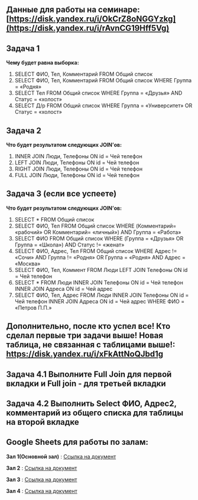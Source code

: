 ## Данные для работы на семинаре: [https://disk.yandex.ru/i/OkCrZ8oNGGYzkg](https://disk.yandex.ru/i/rAvnCG19Hff5Vg)



## Задача 1
**Чему будет равна выборка:**

1. SELECT ФИО, Тел, Комментарий FROM Общий список
2. SELECT ФИО, Тел, Комментарий FROM Общий список WHERE 
Группа = «Родня»
3. SELECT Тел FROM Общий список WHERE Группа = «Друзья» 
AND Статус = «холост»
4. SELECT Д/р FROM Общий список WHERE Группа = «Университет» 
OR Статус = «холост»


## Задача 2

**Что будет результатом следующих JOIN’ов:**

1. INNER JOIN Люди, Телефоны ON id = Чей телефон
2. LEFT JOIN Люди, Телефоны ON id = Чей телефон
3. RIGHT JOIN Люди, Телефоны ON id = Чей телефон
4. FULL JOIN Люди, Телефоны ON id = Чей телефон



## Задача 3 (если все успеете)


**Что будет результатом следующих JOIN’ов:**


1. SELECT * FROM Общий список
2. SELECT ФИО, Тел FROM Общий список WHERE (Комментарий= «рабочий» OR Комментарий= «личный») AND Группа = «Работа»
3. SELECT ФИО FROM Общий список WHERE (Группа = «Друзья» OR Группа = «Школа») AND Статус != «женат»
4. SELECT ФИО, Адрес, Тел FROM Общий список WHERE Адрес != «Сочи» AND Группа != «Родня» OR Группа = «Родня» AND Адрес = «Москва»
5. SELECT ФИО, Тел, Коммент FROM Люди LEFT JOIN Телефоны ON id = Чей телефон
6. SELECT * FROM Люди INNER JOIN Телефоны ON id = Чей телефон INNER JOIN Адреса ON id = Чей адрес
7. SELECT ФИО, Тел, Адрес FROM Люди INNER JOIN Телефоны ON id = Чей телефон INNER JOIN Адреса ON id = Чей адрес WHERE ФИО = «Петров П.П.»

## Дополнительно, после кто успел все! Кто сделал первые три задачи выше! Новая таблица, не связанная с таблицами выше!: https://disk.yandex.ru/i/xFkAttNoQJbd1g

## Задача 4.1 Выполните Full Join для первой вкладки и Full join - для третьей вкладки
## Задача 4.2 Выполнить Select ФИО, Адрес2, комментарий из общего списка для таблицы на второй вкладке

## Google Sheets для работы по залам:
**Зал 1(Основной зал)** : [Ссылка на документ](https://docs.google.com/spreadsheets/d/17qyyi52Sfig6IjJceZzCuwCrwQL2mEIIfZz2E7aErws/edit?usp=sharing)

**Зал 2** : [Ссылка на документ](https://docs.google.com/spreadsheets/d/1aXT6bLoKz_IXhsGQs-1SDWAJZoKa9PWH6WgSGYT94E4/edit?usp=sharing)

**Зал 3** : [Ссылка на документ](https://docs.google.com/spreadsheets/d/1Ow-nREdv2JBt5BnH92udDvrHhxuWj3NhlhBTD3PPF6I/edit?usp=sharing)

**Зал 4** : [Ссылка на документ](https://docs.google.com/spreadsheets/d/1kDlXciV32ZbUvEqFJf_HCY-4ZbQrGIJzm_JZDqV0HdI/edit?usp=sharing)
